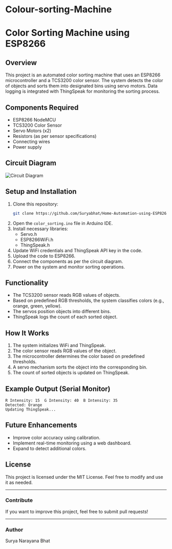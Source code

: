 # Colour-sorting-Machine
# Color Sorting Machine using ESP8266

## Overview
This project is an automated color sorting machine that uses an ESP8266 microcontroller and a TCS3200 color sensor. The system detects the color of objects and sorts them into designated bins using servo motors. Data logging is integrated with ThingSpeak for monitoring the sorting process.

## Components Required
- ESP8266 NodeMCU
- TCS3200 Color Sensor
- Servo Motors (x2)
- Resistors (as per sensor specifications)
- Connecting wires
- Power supply

## Circuit Diagram
![Circuit Diagram](circuit_diagram/color_sorting_circuit.png)

## Setup and Installation
1. Clone this repository:
   ```sh
   git clone https://github.com/Suryabhat/Home-Automation-using-ESP8266.git
   ```
2. Open the `color_sorting.ino` file in Arduino IDE.
3. Install necessary libraries:
   - Servo.h
   - ESP8266WiFi.h
   - ThingSpeak.h
4. Update WiFi credentials and ThingSpeak API key in the code.
5. Upload the code to ESP8266.
6. Connect the components as per the circuit diagram.
7. Power on the system and monitor sorting operations.

## Functionality
- The TCS3200 sensor reads RGB values of objects.
- Based on predefined RGB thresholds, the system classifies colors (e.g., orange, green, yellow).
- The servos position objects into different bins.
- ThingSpeak logs the count of each sorted object.

## How It Works
1. The system initializes WiFi and ThingSpeak.
2. The color sensor reads RGB values of the object.
3. The microcontroller determines the color based on predefined thresholds.
4. A servo mechanism sorts the object into the corresponding bin.
5. The count of sorted objects is updated on ThingSpeak.

## Example Output (Serial Monitor)
```
R Intensity: 15  G Intensity: 40  B Intensity: 35
Detected: Orange
Updating ThingSpeak...
```

## Future Enhancements
- Improve color accuracy using calibration.
- Implement real-time monitoring using a web dashboard.
- Expand to detect additional colors.

## License
This project is licensed under the MIT License. Feel free to modify and use it as needed.

---

### Contribute
If you want to improve this project, feel free to submit pull requests!

---

### Author
Surya Narayana Bhat


